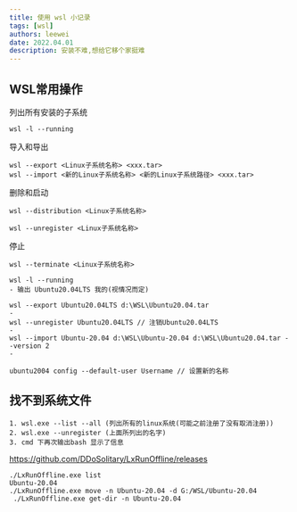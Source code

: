 ```yaml
---
title: 使用 wsl 小记录
tags: [wsl]
authors: leewei
date: 2022.04.01
description: 安装不难,想给它移个家挺难
---
```


## WSL常用操作
列出所有安装的子系统

```shell
wsl -l --running
```



导入和导出

```shell
wsl --export <Linux子系统名称> <xxx.tar>
wsl --import <新的Linux子系统名称> <新的Linux子系统路径> <xxx.tar>
```

删除和启动

```shell
wsl --distribution <Linux子系统名称>

wsl --unregister <Linux子系统名称>
```

停止

```shell
wsl --terminate <Linux子系统名称>
```

```shell
wsl -l --running
- 输出 Ubuntu20.04LTS 我的(视情况而定)

wsl --export Ubuntu20.04LTS d:\WSL\Ubuntu20.04.tar
- 
wsl --unregister Ubuntu20.04LTS // 注销Ubuntu20.04LTS
- 
wsl --import Ubuntu-20.04 d:\WSL\Ubuntu-20.04 d:\WSL\Ubuntu20.04.tar --version 2
- 

ubuntu2004 config --default-user Username // 设置新的名称
```



## 找不到系统文件

```shell
1. wsl.exe --list --all (列出所有的linux系统(可能之前注册了没有取消注册))
2. wsl.exe --unregister (上面所列出的名字)
3. cmd 下再次输出bash 显示了信息
```



https://github.com/DDoSolitary/LxRunOffline/releases

```
./LxRunOffline.exe list
Ubuntu-20.04
./LxRunOffline.exe move -n Ubuntu-20.04 -d G:/WSL/Ubuntu-20.04
 ./LxRunOffline.exe get-dir -n Ubuntu-20.04

```



